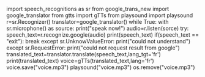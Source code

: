 import speech_recognitions as sr
from google_trans_new import google_translator
from gtts import gTTs
from playsound import playsound
r=sr.Recognizer()
translator=google_translator()
while True:
    with sr.microphone() as source:
        print("speak now!")
        audio=r.listen(sorce)
        try:
            speech_text=r.recognize.google(audio)
            print(speech_text)
            if(speech_text == "exit"):
                break
        except sr.UnknowValueError:
            print("could not understand")
        except sr.RequestError:
            print("could not request result from google")
            translated_text=translator.translate(speech_text,lang_tgt='fr')
            print(translated_text)
            voice=gTTs(translated_text,lang='fr')
            voice.save("voice.mp3")
            playsound("voice.mp3")
            os.remove("voice.mp3")
